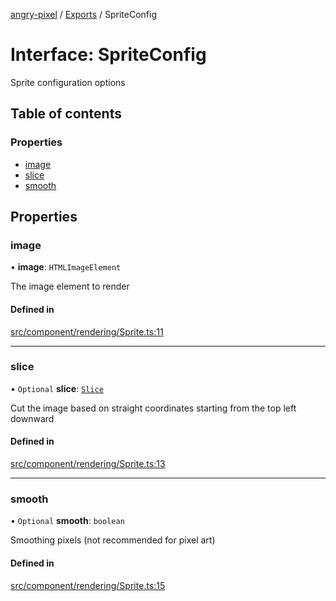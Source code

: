[angry-pixel](../README.md) / [Exports](../modules.md) / SpriteConfig

# Interface: SpriteConfig

Sprite configuration options

## Table of contents

### Properties

- [image](SpriteConfig.md#image)
- [slice](SpriteConfig.md#slice)
- [smooth](SpriteConfig.md#smooth)

## Properties

### image

• **image**: `HTMLImageElement`

The image element to render

#### Defined in

[src/component/rendering/Sprite.ts:11](https://github.com/angry-pixel-studio/angry-pixel-engine/blob/9576100/src/component/rendering/Sprite.ts#L11)

___

### slice

• `Optional` **slice**: [`Slice`](Slice.md)

Cut the image based on straight coordinates starting from the top left downward

#### Defined in

[src/component/rendering/Sprite.ts:13](https://github.com/angry-pixel-studio/angry-pixel-engine/blob/9576100/src/component/rendering/Sprite.ts#L13)

___

### smooth

• `Optional` **smooth**: `boolean`

Smoothing pixels (not recommended for pixel art)

#### Defined in

[src/component/rendering/Sprite.ts:15](https://github.com/angry-pixel-studio/angry-pixel-engine/blob/9576100/src/component/rendering/Sprite.ts#L15)

